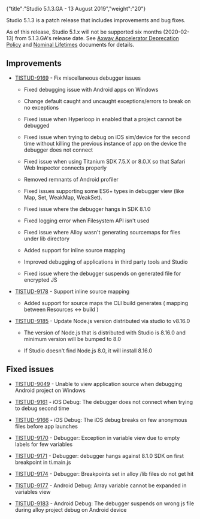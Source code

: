 {"title":"Studio 5.1.3.GA - 13 August 2019","weight":"20"} 

Studio 5.1.3 is a patch release that includes improvements and bug fixes.

As of this release, Studio 5.1.x will not be supported six months (2020-02-13) from 5.1.3.GA's release date. See [Axway Appcelerator Deprecation Policy](/docs/appc/AMPLIFY_Appcelerator_Services_Overview/Axway_Appcelerator_Deprecation_Policy/) and [Nominal Lifetimes](/docs/appc/AMPLIFY_Appcelerator_Services_Overview/Axway_Appcelerator_Product_Lifecycle/#NominalLifetimes) documents for details.

## Improvements

*   [TISTUD-9169](https://jira.appcelerator.org/browse/TISTUD-9169) - Fix miscellaneous debugger issues
    
    *   Fixed debugging issue with Android apps on Windows
        
    *   Change default caught and uncaught exceptions/errors to break on no exceptions
        
    *   Fixed issue when Hyperloop in enabled that a project cannot be debugged
        
    *   Fixed issue when trying to debug on iOS sim/device for the second time without killing the previous instance of app on the device the debugger does not connect
        
    *   Fixed issue when using Titanium SDK 7.5.X or 8.0.X so that Safari Web Inspector connects properly
        
    *   Removed remnants of Android profiler
        
    *   Fixed issues supporting some ES6+ types in debugger view (like Map, Set, WeakMap, WeakSet).
        
    *   Fixed issue where the debugger hangs in SDK 8.1.0
        
    *   Fixed logging error when Filesystem API isn't used
        
    *   Fixed issue where Alloy wasn't generating sourcemaps for files under lib directory
        
    *   Added support for inline source mapping
        
    *   Improved debugging of applications in third party tools and Studio
        
    *   Fixed issue where the debugger suspends on generated file for encrypted JS
        
*   [TISTUD-9178](https://jira.appcelerator.org/browse/TISTUD-9178) - Support inline source mapping
    
    *   Added support for source maps the CLI build generates ( mapping between Resources <-> build )
        
*   [TISTUD-9185](https://jira.appcelerator.org/browse/TISTUD-9185) - Update Node.js version distributed via studio to v8.16.0
    
    *   The version of Node.js that is distributed with Studio is 8.16.0 and minimum version will be bumped to 8.0
        
    *   If Studio doesn't find Node.js 8.0, it will install 8.16.0
        

## Fixed issues

*   [TISTUD-9049](https://jira.appcelerator.org/browse/TISTUD-9049) - Unable to view application source when debugging Android project on Windows
    
*   [TISTUD-9161](https://jira.appcelerator.org/browse/TISTUD-9161) - iOS Debug: The debugger does not connect when trying to debug second time
    
*   [TISTUD-9166](https://jira.appcelerator.org/browse/TISTUD-9166) - iOS Debug: The iOS debug breaks on few anonymous files before app launches
    
*   [TISTUD-9170](https://jira.appcelerator.org/browse/TISTUD-9170) - Debugger: Exception in variable view due to empty labels for few variables
    
*   [TISTUD-9171](https://jira.appcelerator.org/browse/TISTUD-9171) - Debugger: debugger hangs against 8.1.0 SDK on first breakpoint in ti.main.js
    
*   [TISTUD-9174](https://jira.appcelerator.org/browse/TISTUD-9174) - Debugger: Breakpoints set in alloy /lib files do not get hit
    
*   [TISTUD-9177](https://jira.appcelerator.org/browse/TISTUD-9177) - Android Debug: Array variable cannot be expanded in variables view
    
*   [TISTUD-9183](https://jira.appcelerator.org/browse/TISTUD-9183) - Android Debug: The debugger suspends on wrong js file during alloy project debug on Android device